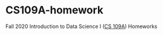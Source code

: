 # CS109A-homework
Fall 2020 Introduction to Data Science I ([CS 109A](https://harvard-iacs.github.io/2020-CS109A/)) Homeworks
